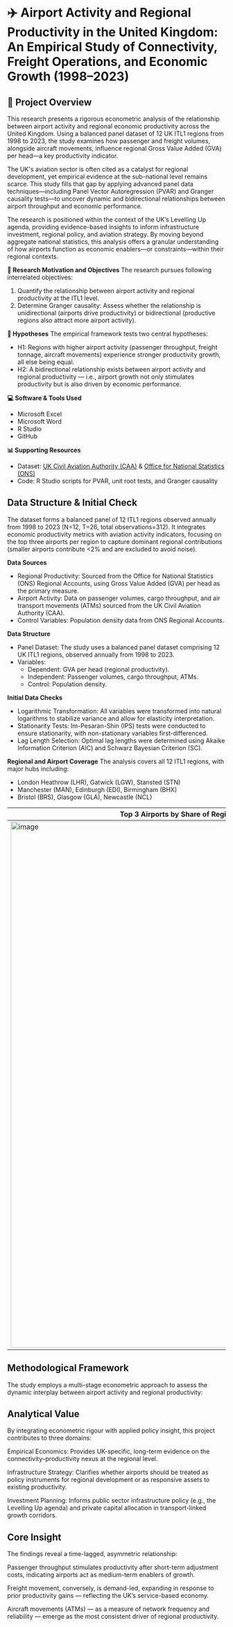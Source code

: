 # ✈️ Airport Activity and Regional Productivity in the United Kingdom: An Empirical Study of Connectivity, Freight Operations, and Economic Growth (1998–2023)

## 📄 Project Overview
This research presents a rigorous econometric analysis of the relationship between airport activity and regional economic productivity across the United Kingdom. Using a balanced panel dataset of 12 UK ITL1 regions from 1998 to 2023, the study examines how passenger and freight volumes, alongside aircraft movements, influence regional Gross Value Added (GVA) per head—a key productivity indicator.

The UK's aviation sector is often cited as a catalyst for regional development, yet empirical evidence at the sub-national level remains scarce. This study fills that gap by applying advanced panel data techniques—including Panel Vector Autoregression (PVAR) and Granger causality tests—to uncover dynamic and bidirectional relationships between airport throughput and economic performance. 

The research is positioned within the context of the UK’s Levelling Up agenda, providing evidence-based insights to inform infrastructure investment, regional policy, and aviation strategy. By moving beyond aggregate national statistics, this analysis offers a granular understanding of how airports function as economic enablers—or constraints—within their regional contexts.

**🎯 Research Motivation and Objectives**
The research pursues following interrelated objectives:
1. Quantify the relationship between airport activity and regional productivity at the ITL1 level.
2. Determine Granger causality: Assess whether the relationship is unidirectional (airports drive productivity) or bidirectional (productive regions also attract more airport activity).

**🔬 Hypotheses**
The empirical framework tests two central hypotheses:
- H1: Regions with higher airport activity (passenger throughput, freight tonnage, aircraft movements) experience stronger productivity growth, all else being equal.
- H2: A bidirectional relationship exists between airport activity and regional productivity — i.e., airport growth not only stimulates productivity but is also driven by economic performance.

**💻 Software & Tools Used**
- Microsoft Excel
- Microsoft Word
- R Studio
- GitHub

**📊 Supporting Resources**
- Dataset: [UK Civil Aviation Authority (CAA)](https://www.caa.co.uk/data-and-analysis/uk-aviation-market/airports/uk-airport-data/) & [Office for National Statistics (ONS)](https://www.ons.gov.uk/economy/grossdomesticproductgdp/bulletins/regionaleconomicactivitybygrossdomesticproductuk/1998to2023)
- Code: R Studio scripts for PVAR, unit root tests, and Granger causality

## Data Structure & Initial Check
The dataset forms a balanced panel of 12 ITL1 regions observed annually from 1998 to 2023 (N=12, T=26, total observations=312). It integrates economic productivity metrics with aviation activity indicators, focusing on the top three airports per region to capture dominant regional contributions (smaller airports contribute <2% and are excluded to avoid noise).

**Data Sources**
- Regional Productivity: Sourced from the Office for National Statistics (ONS) Regional Accounts, using Gross Value Added (GVA) per head as the primary measure.
- Airport Activity: Data on passenger volumes, cargo throughput, and air transport movements (ATMs) sourced from the UK Civil Aviation Authority (CAA).
- Control Variables: Population density data from ONS Regional Accounts.

**Data Structure**
- Panel Dataset: The study uses a balanced panel dataset comprising 12 UK ITL1 regions, observed annually from 1998 to 2023.
- Variables:
    - Dependent: GVA per head (regional productivity).
    - Independent: Passenger volumes, cargo throughput, ATMs.
    - Control: Population density.

**Initial Data Checks**
- Logarithmic Transformation: All variables were transformed into natural logarithms to stabilize variance and allow for elasticity interpretation.
- Stationarity Tests: Im-Pesaran-Shin (IPS) tests were conducted to ensure stationarity, with non-stationary variables first-differenced.
- Lag Length Selection: Optimal lag lengths were determined using Akaike Information Criterion (AIC) and Schwarz Bayesian Criterion (SC).

**Regional and Airport Coverage**
The analysis covers all 12 ITL1 regions, with major hubs including:
- London Heathrow (LHR), Gatwick (LGW), Stansted (STN)
- Manchester (MAN), Edinburgh (EDI), Birmingham (BHX)
- Bristol (BRS), Glasgow (GLA), Newcastle (NCL)

| **Top 3 Airports by Share of Regional Passenger Volume**                                                                            | **Top 3 Airports by Share of Freight Transported via Cargo Aircraft**                                                               |
| ----------------------------------------------------------------------------------------------------------------------------------- | ----------------------------------------------------------------------------------------------------------------------------------- |
| <img width="933" height="1212" alt="image" src="https://github.com/user-attachments/assets/580276fc-7854-4031-9b37-a23ded664660" /> | <img width="933" height="1212" alt="image" src="https://github.com/user-attachments/assets/c674166d-7210-45d1-bff7-b216d43acb99" /> |


## Methodological Framework
The study employs a multi-stage econometric approach to assess the dynamic interplay between airport activity and regional productivity:




## Analytical Value

By integrating econometric rigour with applied policy insight, this project contributes to three domains:

Empirical Economics: Provides UK-specific, long-term evidence on the connectivity–productivity nexus at the regional level.

Infrastructure Strategy: Clarifies whether airports should be treated as policy instruments for regional development or as responsive assets to existing productivity.

Investment Planning: Informs public sector infrastructure policy (e.g., the Levelling Up agenda) and private capital allocation in transport-linked growth corridors.

## Core Insight

The findings reveal a time-lagged, asymmetric relationship:

Passenger throughput stimulates productivity after short-term adjustment costs, indicating airports act as medium-term enablers of growth.

Freight movement, conversely, is demand-led, expanding in response to prior productivity gains — reflecting the UK’s service-based economy.

Aircraft movements (ATMs) — as a measure of network frequency and reliability — emerge as the most consistent driver of regional productivity.
